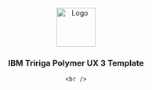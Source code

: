 <div id="top"></div>

<br />
<div align="center">
  <a href="https://www.ibm.com/products/tririga">
    <img src="images/logo.png" alt="Logo" width="80" height="80">
  </a>

  <h3 align="center">IBM Tririga Polymer UX 3 Template</h3>


    <br />

</div>


